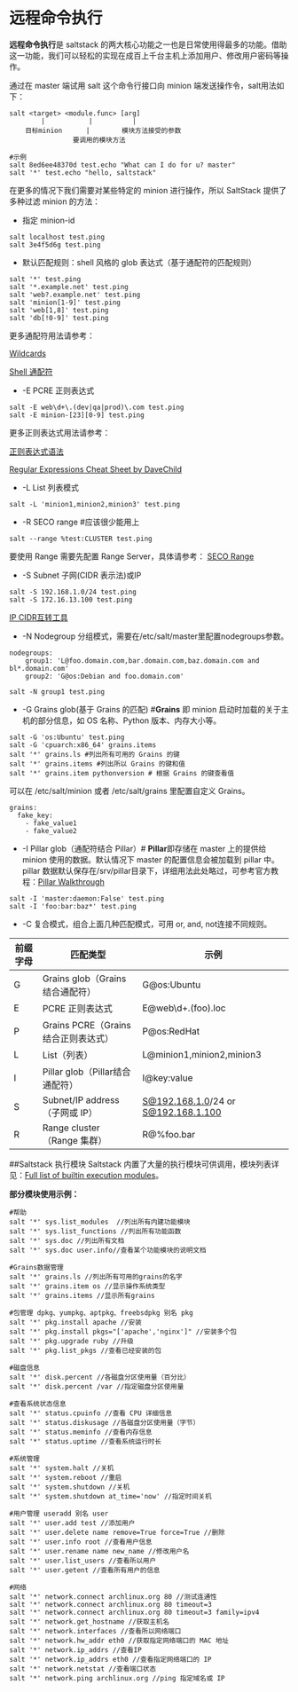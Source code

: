 # 远程命令执行

**远程命令执行**是 saltstack 的两大核心功能之一也是日常使用得最多的功能。借助这一功能，我们可以轻松的实现在成百上千台主机上添加用户、修改用户密码等操作。

通过在 master 端试用 salt 这个命令行接口向 minion 端发送操作令，salt用法如下：
```
salt <target> <module.func> [arg]
        |           |          |
    目标minion      |        模块方法接受的参数
                要调用的模块方法

#示例
salt 8ed6ee48370d test.echo "What can I do for u? master"
salt '*' test.echo "hello, saltstack"
```

在更多的情况下我们需要对某些特定的 minion 进行操作，所以 SaltStack 提供了多种过滤 minion 的方法：
- 指定 minion-id

```
salt localhost test.ping
salt 3e4f5d6g test.ping
```

- 默认匹配规则：shell 风格的 glob 表达式（基于通配符的匹配规则）

```
salt '*' test.ping
salt '*.example.net' test.ping
salt 'web?.example.net' test.ping
salt 'minion[1-9]' test.ping
salt 'web[1,8]' test.ping
salt 'db[!0-9]' test.ping
```
更多通配符用法请参考：

[Wildcards](http://www.tldp.org/LDP/GNU-Linux-Tools-Summary/html/x11655.htm)

[Shell 通配符](http://man.chinaunix.net/linux/mandrake/101/zh_cn/Command-Line.html/glob-regex.html)

- -E   PCRE 正则表达式

```
salt -E web\d+\.(dev|qa|prod)\.com test.ping
salt -E minion-[23][0-9] test.ping
```
更多正则表达式用法请参考：

[正则表达式语法](https://msdn.microsoft.com/zh-cn/library/ae5bf541%28v=vs.90%29.aspx)

[Regular Expressions Cheat Sheet by DaveChild
](http://www.cheatography.com/davechild/cheat-sheets/regular-expressions/)

- -L   List 列表模式

```
salt -L 'minion1,minion2,minion3' test.ping
```

- -R   SECO range #应该很少能用上

```
salt --range %test:CLUSTER test.ping
```
要使用 Range 需要先配置 Range Server，具体请参考：
[SECO Range](http://docs.saltstack.com/en/latest/topics/targeting/range.html)

- -S   Subnet 子网(CIDR 表示法)或IP

```
salt -S 192.168.1.0/24 test.ping
salt -S 172.16.13.100 test.ping
```
[IP CIDR互转工具](http://www.ipaddressguide.com/cidr)

- -N   Nodegroup 分组模式，需要在/etc/salt/master里配置nodegroups参数。

```
nodegroups:
    group1: 'L@foo.domain.com,bar.domain.com,baz.domain.com and bl*.domain.com'
    group2: 'G@os:Debian and foo.domain.com'

salt -N group1 test.ping
```

- -G   Grains glob(基于 Grains 的匹配) #**Grains** 即 minion 启动时加载的关于主机的部分信息，如 OS 名称、Python 版本、内存大小等。

```
salt -G 'os:Ubuntu' test.ping
salt -G 'cpuarch:x86_64' grains.items
salt '*' grains.ls #列出所有可用的 Grains 的键
salt '*' grains.items #列出所以 Grains 的键和值
salt '*' grains.item pythonversion # 根据 Grains 的键查看值
```

可以在 /etc/salt/minion 或者 /etc/salt/grains 里配置自定义 Grains。

```
grains:
  fake_key:
    - fake_value1
    - fake_value2
```

- -I   Pillar glob（通配符结合 Pillar）# **Pillar**即存储在 master 上的提供给 minion 使用的数据。默认情况下 master 的配置信息会被加载到 pillar 中。pillar 数据默认保存在/srv/pillar目录下，详细用法此处略过，可参考官方教程：[Pillar Walkthrough](http://docs.saltstack.com/en/latest/topics/tutorials/pillar.html)

```
salt -I 'master:daemon:False' test.ping
salt -I 'foo:bar:baz*' test.ping
```
- -C   复合模式，组合上面几种匹配模式，可用 or, and, not连接不同规则。

| 前缀字母 | 匹配类型 | 示例 |
| -- | -- | -- |
| G |  Grains glob（Grains结合通配符）| G@os:Ubuntu |
| E | PCRE 正则表达式 | E@web\d+\.(foo)\.loc |
| P | Grains PCRE（Grains 结合正则表达式）| P@os:RedHat |
| L | List（列表）| L@minion1,minion2,minion3 |
| I | Pillar glob（Pillar结合通配符）| I@key:value |
| S | Subnet/IP address（子网或 IP）| S@192.168.1.0/24 or S@192.168.1.100 |
| R | Range cluster（Range 集群） | R@%foo.bar |


##Saltstack 执行模块
Saltstack 内置了大量的执行模块可供调用，模块列表详见：[Full list of builtin execution modules](http://docs.saltstack.com/en/latest/ref/modules/all/)。

**部分模块使用示例：**
```
#帮助
salt '*' sys.list_modules  //列出所有内建功能模块
salt '*' sys.list_functions //列出所有功能函数
salt '*' sys.doc //列出所有文档
salt '*' sys.doc user.info//查看某个功能模块的说明文档

#Grains数据管理
salt '*' grains.ls //列出所有可用的grains的名字
salt '*' grains.item os //显示操作系统类型
salt '*' grains.items //显示所有grains

#包管理 dpkg、yumpkg、aptpkg、freebsdpkg 别名 pkg
salt '*' pkg.install apache //安装
salt '*' pkg.install pkgs="['apache','nginx']" //安装多个包
salt '*' pkg.upgrade ruby //升级
salt '*' pkg.list_pkgs //查看已经安装的包

#磁盘信息
salt '*' disk.percent //各磁盘分区使用量（百分比）
salt '*' disk.percent /var //指定磁盘分区使用量

#查看系统状态信息
salt '*' status.cpuinfo //查看 CPU 详细信息
salt '*' status.diskusage //各磁盘分区使用量（字节）
salt '*' status.meminfo //查看内存信息
salt '*' status.uptime //查看系统运行时长

#系统管理
salt '*' system.halt //关机
salt '*' system.reboot //重启
salt '*' system.shutdown //关机
salt '*' system.shutdown at_time='now' //指定时间关机

#用户管理 useradd 别名 user
salt '*' user.add test //添加用户
salt '*' user.delete name remove=True force=True //删除
salt '*' user.info root //查看用户信息
salt '*' user.rename name new_name //修改用户名
salt '*' user.list_users //查看所以用户
salt '*' user.getent //查看所有用户的信息

#网络
salt '*' network.connect archlinux.org 80 //测试连通性
salt '*' network.connect archlinux.org 80 timeout=3
salt '*' network.connect archlinux.org 80 timeout=3 family=ipv4
salt '*' network.get_hostname //获取主机名
salt '*' network.interfaces //查看所以网络端口
salt '*' network.hw_addr eth0 //获取指定网络端口的 MAC 地址
salt '*' network.ip_addrs //查看IP
salt '*' network.ip_addrs eth0 //查看指定网络端口的 IP
salt '*' network.netstat //查看端口状态
salt '*' network.ping archlinux.org //ping 指定域名或 IP
```












